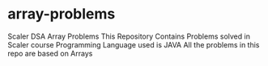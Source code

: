 # array-problems
Scaler DSA Array Problems
This Repository Contains Problems solved in Scaler course
Programming Language used is JAVA 
All the problems in this repo are based on Arrays
